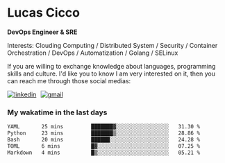 # Lucas Cicco

**DevOps Engineer & SRE**

Interests: Clouding Computing / Distributed System / Security / Container Orchestration / DevOps / Automatization / Golang / SELinux

If you are willing to exchange knowledge about languages, programming skills and culture. I'd like you to know I am very interested on it, then you can reach me through those social medias:

<div style="display: flex; align-items: center; gap: 10px;">
  <a href="https://www.linkedin.com/in/lucas-vitor-de-cicco" target="_blank">
    <img
      src="https://img.shields.io/badge/-LinkedIn-%230077B5?style=for-the-badge&logo=linkedin&logoColor=white"
      alt="linkedin"
      target="_blank" 
    />
  </a>
  <a href="mailto:lucasvitorx1@gmail.com">
      <img
        src="https://img.shields.io/badge/-Gmail-%23333?style=for-the-badge&logo=gmail&logoColor=white"
        alt="gmail"
        target="_blank"
      />
  </a>
</div>

### My wakatime in the last days

<!--START_SECTION:waka-->

```txt
YAML       25 mins         ███████▓░░░░░░░░░░░░░░░░░   31.30 %
Python     23 mins         ███████▒░░░░░░░░░░░░░░░░░   28.86 %
Bash       20 mins         ██████░░░░░░░░░░░░░░░░░░░   24.28 %
TOML       6 mins          █▓░░░░░░░░░░░░░░░░░░░░░░░   07.25 %
Markdown   4 mins          █▒░░░░░░░░░░░░░░░░░░░░░░░   05.21 %
```

<!--END_SECTION:waka-->
